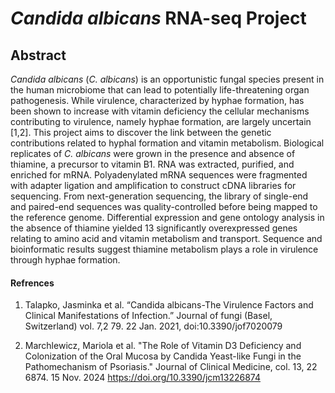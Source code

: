 # _Candida albicans_ RNA-seq Project
## Abstract
_Candida albicans_ (_C. albicans_) is an opportunistic fungal species present in the human microbiome that can lead to potentially life-threatening organ pathogenesis. While virulence, characterized by hyphae formation, has been shown to increase with vitamin deficiency the cellular mechanisms contributing to virulence, namely hyphae formation, are largely uncertain [1,2]. This project aims to discover the link between the genetic contributions related to hyphal formation and vitamin metabolism. Biological replicates of _C. albicans_ were grown in the presence and absence of thiamine, a precursor to vitamin B1. RNA was extracted, purified, and enriched for mRNA. Polyadenylated mRNA sequences were fragmented with adapter ligation and amplification to construct cDNA libraries for sequencing. From next-generation sequencing, the library of single-end and paired-end sequences was quality-controlled before being mapped to the reference genome. Differential expression and gene ontology analysis in the absence of thiamine yielded 13 significantly overexpressed genes relating to amino acid and vitamin metabolism and transport. Sequence and bioinformatic results suggest thiamine metabolism plays a role in virulence through hyphae formation.

#### Refrences
1. Talapko, Jasminka et al. “Candida albicans-The Virulence Factors and Clinical Manifestations of Infection.” Journal of fungi (Basel, Switzerland) vol. 7,2 79. 22 Jan. 2021, doi:10.3390/jof7020079

2. Marchlewicz, Mariola et al. "The Role of Vitamin D3 Deficiency and Colonization of the Oral Mucosa by Candida Yeast-like Fungi in the Pathomechanism of Psoriasis." Journal of Clinical Medicine, col. 13, 22 6874. 15 Nov. 2024 https://doi.org/10.3390/jcm13226874
